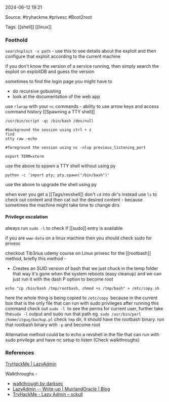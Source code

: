 
2024-06-12 19:21

Source: #tryhackme #privesc #Boot2root 

Tags: [[shell]] [[linux]] 
### Foothold

`searchsploit -x path` - use this to see details about the exploit and then configure that exploit according to the current machine

if you don't know the version of a service running, then simply search the exploit on exploitDB and guess the version 

sometimes to find the login page you might have to 
- do recursive gobusting 
- look at the documentation of the web app

use `rlwrap` with your `nc` commands - ability to use arrow keys and access command history 
[[Spawning a TTY shell]]

```
/usr/bin/script -qc /bin/bash /dev/null

#background the session using ctrl + z
find
stty raw -echo

#foreground the session using nc -nlvp previous_listening_port 

export TERM=xterm
```
use the above to spawn a TTY shell without using py

```
python -c 'import pty; pty.spawn("/bin/bash")'
```
use the above to upgrade the shell using py 

when ever you get a [[Tags/revshell]] don't `cd` into dir's instead use `ls` to check out content and then cat out the desired content - because sometimes the machine might take time to change dirs
#### Privilege escalation 

always run `sudo -l` to check if [[sudo]] entry is available 

if you are `www-data` on a linux machine then you should check sudo for privesc

checkout Tib3rius udemy course on Linux privesc for the [[rootbash]] method, briefly this method - 
- Creates an SUID version of bash that we just chuck in the temp folder that way it's gone when the system reboots (easy cleanup) and we can just run it with the dash P option to become root

```
echo "cp /bin/bash /tmp/rootbash, chmod +s /tmp/bash" > /etc/copy.sh
```

here the whole thing is being copied to `/etc/copy `because in the current box that is the only file that can run with sudo privileges
after running this command check out `sudo -l `to see the perms for current user, further take the`sudo -l` output and sudo run that path 
eg. `sudo /usr/bin/perl /home/itguy/backup.pl`
check `tmp` dir, it should have the rootbash binary. run that rootbash binary with `-p` and become root

Alternative method could be to echo a revshell in the file that can run with sudo privilege and have nc setup to listen (Check walkthroughs)

### References

[TryHackMe | LazyAdmin](https://tryhackme.com/r/room/lazyadmin)

Walkthroughs - 
- [walkthrough by darksec](https://www.youtube.com/watch?v=Tf8mMs0lvPA)
-  [LazyAdmin -- Write-up | MuirlandOracle | Blog](https://muirlandoracle.co.uk/2020/01/11/lazyadmin-write-up/)
- [TryHackMe - Lazy Admin – sckull](https://sckull.github.io/posts/lazyadmin/)